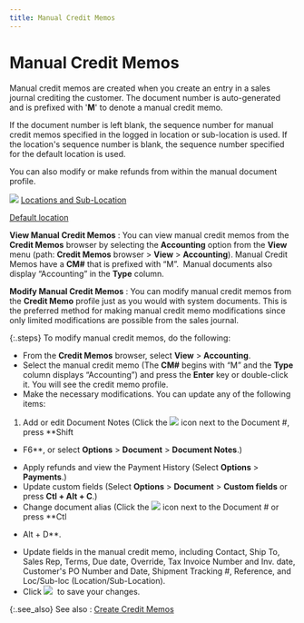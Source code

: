```yaml
---
title: Manual Credit Memos
---
```


# Manual Credit Memos


Manual credit memos are created when you create an entry in a sales  journal crediting the customer. The document number is auto-generated  and is prefixed with '**M**'  to denote a manual credit memo.


If the document number is left blank, the sequence number for manual  credit memos specified in the logged in location or sub-location is used.  If the location's sequence number is blank, the sequence number specified  for the default location is used.


You can also modify or make refunds from within the manual document  profile.


![]({{site.sp_baseurl}}/img/lens.gif) [Locations  and Sub-Location]({{site.sc_chm}}/options/locations-and-sub-locations/locations_and_departments.html)


[Default  location]({{site.sc_chm}}/misc/default_location.html)


**View Manual Credit Memos**
: You can view manual credit memos from the **Credit Memos** browser by selecting the  **Accounting** option from the **View** menu (path: **Credit 
 Memos** browser > **View**  > **Accounting**). Manual Credit  Memos have a **CM#** that is prefixed  with “M”.  Manual  documents also display “Accounting” in the **Type**  column.


**Modify Manual Credit Memos**
: You can modify manual credit memos from the **Credit Memo** profile just as you would  with system documents. This is the preferred method for making manual  credit memo modifications since only limited modifications are possible  from the sales journal.


{:.steps}
To modify manual credit memos, do the following:

- From the **Credit Memos** browser, select **View**  > **Accounting**.
- Select the manual  credit memo (The **CM#** begins with  “M” and the **Type** column displays  “Accounting”) and press the **Enter**  key or double-click it. You will see the credit memo profile.
- Make the necessary  modifications. You can update any of the following items:


1. Add or edit Document Notes (Click  the ![]({{site.sp_baseurl}}/img/note_icon_sal.gif) icon next to the Document #, press **Shift 
 + F6**, or select **Options**  > **Document** > **Document 
 Notes**.)
- Apply refunds and view the Payment  History (Select **Options** > **Payments**.)
- Update custom fields (Select  **Options** > **Document**  > **Custom fields** or press **Ctl + Alt + C**.)
- Change document alias (Click  the ![]({{site.sp_baseurl}}/img/document_alias_icon_sal.gif) icon next to the Document # or press **Ctl 
 + Alt + D**.
- Update fields in the manual credit  memo, including Contact, Ship To, Sales Rep, Terms, Due date, Override,  Tax Invoice Number and Inv. date, Customer's PO Number and Date, Shipment  Tracking #, Reference, and Loc/Sub-loc (Location/Sub-Location).
- Click ![]({{site.sp_baseurl}}/img/save_icon_sal.gif)  to  save your changes.



{:.see_also}
See also
: [Create Credit  Memos]({{site.sp_baseurl}}/sales-ret-docs/cms/create-cm/creating_credit_memos.html)
